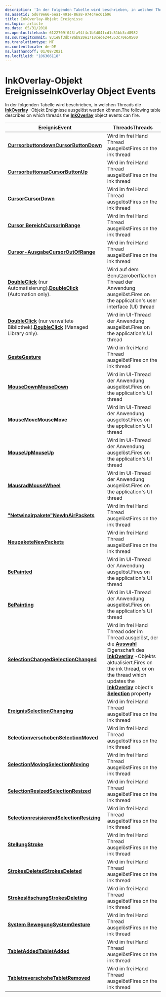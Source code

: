 ```yaml
---
description: 'In der folgenden Tabelle wird beschrieben, in welchen Threads die InkOverlay-Objekt Ereignisse ausgelöst werden können. Eventthreadscursorbuttondowntriggers auf dem Ink threadcurrsorbuttonupfires auf dem Ink threadcurrsordowntriggers auf dem Ink threadcurrsorinrangetriggers auf dem Ink threadcurrsoroutfrangetriggers auf dem Ink threaddoubleclick (nur Automation). Wird in der Benutzeroberfläche der Anwendung (UI) threaddoubleclick (nur verwaltete Bibliothek) ausgelöst. Wird in der Benutzeroberfläche threadgesturetriggers der Anwendung auf dem Ink threadmousedowntriggers auf der UI threadmousemuveauslöst der Anwendung auf der UI threadmouseuptriggers der Anwendung auf der Benutzeroberfläche threadmousewheeltriggers der Anwendung ausgelöst. die UI threadnetwinairpacketauslöst auf dem Ink threadnewpackettriggers auf dem Ink threadbacintedauslöst auf der UI threadpaintingtriggers der Anwendung auf der Benutzeroberfläche threadselectionchangedtriggers der Anwendung auf dem frei Hand Thread. oder in dem Thread, der die Auswahl propertyselectionchangingtriggers des InkOverlay-Objekts auf der frei Hand threadselectionmuvedtriggers auf der frei Hand threadselectionreport Settings auf dem Ink threadselectionresizedauslöst auf dem Ink threadselectionresizingauslöst on The Ink threadstroketriggers on the Ink threadstrokesdeletedtriggers on the Ink threadstrokesdeletingtriggers on the Ink threadsystemgesturetriggers on the Ink threadtabletaddedfires on the Ink threadtabletremuvedtriggers on the Ink Thread. '
ms.assetid: 5d679e66-6ea1-491e-86a8-974c4ec61b96
title: InkOverlay-Objekt Ereignisse
ms.topic: article
ms.date: 05/31/2018
ms.openlocfilehash: 6122709f043fa94f4c1b3d04fcd1c51bb3cd8982
ms.sourcegitcommit: 831e8f3db78ab820e1710cede244553c70e50500
ms.translationtype: MT
ms.contentlocale: de-DE
ms.lasthandoff: 01/08/2021
ms.locfileid: "106366118"
---
```

# <a name="inkoverlay-object-events"></a><span data-ttu-id="2184d-103">InkOverlay-Objekt Ereignisse</span><span class="sxs-lookup"><span data-stu-id="2184d-103">InkOverlay Object Events</span></span>

<span data-ttu-id="2184d-104">In der folgenden Tabelle wird beschrieben, in welchen Threads die [**InkOverlay**](inkoverlay-class.md) -Objekt Ereignisse ausgelöst werden können.</span><span class="sxs-lookup"><span data-stu-id="2184d-104">The following table describes on which threads the [**InkOverlay**](inkoverlay-class.md) object events can fire.</span></span>



| <span data-ttu-id="2184d-105">Ereignis</span><span class="sxs-lookup"><span data-stu-id="2184d-105">Event</span></span>                                                                             | <span data-ttu-id="2184d-106">Threads</span><span class="sxs-lookup"><span data-stu-id="2184d-106">Threads</span></span>                                                                                                                                                                   |
|-----------------------------------------------------------------------------------|---------------------------------------------------------------------------------------------------------------------------------------------------------------------------|
| [<span data-ttu-id="2184d-107">**Currsorbuttondown**</span><span class="sxs-lookup"><span data-stu-id="2184d-107">**CursorButtonDown**</span></span>](inkoverlay-cursorbuttondown.md)                           | <span data-ttu-id="2184d-108">Wird im frei Hand Thread ausgelöst</span><span class="sxs-lookup"><span data-stu-id="2184d-108">Fires on the ink thread</span></span><br/>                                                                                                                                        |
| [<span data-ttu-id="2184d-109">**Currsorbuttonup**</span><span class="sxs-lookup"><span data-stu-id="2184d-109">**CursorButtonUp**</span></span>](inkoverlay-cursorbuttonup.md)                               | <span data-ttu-id="2184d-110">Wird im frei Hand Thread ausgelöst</span><span class="sxs-lookup"><span data-stu-id="2184d-110">Fires on the ink thread</span></span><br/>                                                                                                                                        |
| [<span data-ttu-id="2184d-111">**Cursor**</span><span class="sxs-lookup"><span data-stu-id="2184d-111">**CursorDown**</span></span>](inkoverlay-cursordown.md)                                       | <span data-ttu-id="2184d-112">Wird im frei Hand Thread ausgelöst</span><span class="sxs-lookup"><span data-stu-id="2184d-112">Fires on the ink thread</span></span><br/>                                                                                                                                        |
| [<span data-ttu-id="2184d-113">**Cursor Bereich**</span><span class="sxs-lookup"><span data-stu-id="2184d-113">**CursorInRange**</span></span>](inkoverlay-cursorinrange.md)                                 | <span data-ttu-id="2184d-114">Wird im frei Hand Thread ausgelöst</span><span class="sxs-lookup"><span data-stu-id="2184d-114">Fires on the ink thread</span></span><br/>                                                                                                                                        |
| [<span data-ttu-id="2184d-115">**Cursor-Ausgabe**</span><span class="sxs-lookup"><span data-stu-id="2184d-115">**CursorOutOfRange**</span></span>](inkoverlay-cursoroutofrange.md)                           | <span data-ttu-id="2184d-116">Wird im frei Hand Thread ausgelöst</span><span class="sxs-lookup"><span data-stu-id="2184d-116">Fires on the ink thread</span></span><br/>                                                                                                                                        |
| <span data-ttu-id="2184d-117">[**DoubleClick**](inkoverlay-doubleclick.md) (nur Automatisierung).</span><span class="sxs-lookup"><span data-stu-id="2184d-117">[**DoubleClick**](inkoverlay-doubleclick.md) (Automation only).</span></span>                  | <span data-ttu-id="2184d-118">Wird auf dem Benutzeroberflächen Thread der Anwendung ausgelöst.</span><span class="sxs-lookup"><span data-stu-id="2184d-118">Fires on the application's user interface (UI) thread</span></span><br/>                                                                                                          |
| <span data-ttu-id="2184d-119">[**DoubleClick**](/previous-versions/ms567634(v=vs.100)) (nur verwaltete Bibliothek).</span><span class="sxs-lookup"><span data-stu-id="2184d-119">[**DoubleClick**](/previous-versions/ms567634(v=vs.100)) (Managed Library only).</span></span> | <span data-ttu-id="2184d-120">Wird im UI-Thread der Anwendung ausgelöst.</span><span class="sxs-lookup"><span data-stu-id="2184d-120">Fires on the application's UI thread</span></span><br/>                                                                                                                           |
| [<span data-ttu-id="2184d-121">**Geste**</span><span class="sxs-lookup"><span data-stu-id="2184d-121">**Gesture**</span></span>](inkoverlay-gesture.md)                                             | <span data-ttu-id="2184d-122">Wird im frei Hand Thread ausgelöst</span><span class="sxs-lookup"><span data-stu-id="2184d-122">Fires on the ink thread</span></span><br/>                                                                                                                                        |
| [<span data-ttu-id="2184d-123">**MouseDown**</span><span class="sxs-lookup"><span data-stu-id="2184d-123">**MouseDown**</span></span>](inkoverlay-mousedown.md)                                         | <span data-ttu-id="2184d-124">Wird im UI-Thread der Anwendung ausgelöst.</span><span class="sxs-lookup"><span data-stu-id="2184d-124">Fires on the application's UI thread</span></span><br/>                                                                                                                           |
| [<span data-ttu-id="2184d-125">**MouseMove**</span><span class="sxs-lookup"><span data-stu-id="2184d-125">**MouseMove**</span></span>](inkoverlay-mousemove.md)                                         | <span data-ttu-id="2184d-126">Wird im UI-Thread der Anwendung ausgelöst.</span><span class="sxs-lookup"><span data-stu-id="2184d-126">Fires on the application's UI thread</span></span><br/>                                                                                                                           |
| [<span data-ttu-id="2184d-127">**MouseUp**</span><span class="sxs-lookup"><span data-stu-id="2184d-127">**MouseUp**</span></span>](inkoverlay-mouseup.md)                                             | <span data-ttu-id="2184d-128">Wird im UI-Thread der Anwendung ausgelöst.</span><span class="sxs-lookup"><span data-stu-id="2184d-128">Fires on the application's UI thread</span></span><br/>                                                                                                                           |
| [<span data-ttu-id="2184d-129">**Mausrad**</span><span class="sxs-lookup"><span data-stu-id="2184d-129">**MouseWheel**</span></span>](inkoverlay-mousewheel.md)                                       | <span data-ttu-id="2184d-130">Wird im UI-Thread der Anwendung ausgelöst.</span><span class="sxs-lookup"><span data-stu-id="2184d-130">Fires on the application's UI thread</span></span><br/>                                                                                                                           |
| [<span data-ttu-id="2184d-131">**"Netwinairpakete"**</span><span class="sxs-lookup"><span data-stu-id="2184d-131">**NewInAirPackets**</span></span>](inkoverlay-newinairpackets.md)                             | <span data-ttu-id="2184d-132">Wird im frei Hand Thread ausgelöst</span><span class="sxs-lookup"><span data-stu-id="2184d-132">Fires on the ink thread</span></span><br/>                                                                                                                                        |
| [<span data-ttu-id="2184d-133">**Neupakete**</span><span class="sxs-lookup"><span data-stu-id="2184d-133">**NewPackets**</span></span>](inkoverlay-newpackets.md)                                       | <span data-ttu-id="2184d-134">Wird im frei Hand Thread ausgelöst</span><span class="sxs-lookup"><span data-stu-id="2184d-134">Fires on the ink thread</span></span><br/>                                                                                                                                        |
| [<span data-ttu-id="2184d-135">**Be**</span><span class="sxs-lookup"><span data-stu-id="2184d-135">**Painted**</span></span>](inkoverlay-painted.md)                                             | <span data-ttu-id="2184d-136">Wird im UI-Thread der Anwendung ausgelöst.</span><span class="sxs-lookup"><span data-stu-id="2184d-136">Fires on the application's UI thread</span></span><br/>                                                                                                                           |
| [<span data-ttu-id="2184d-137">**Be**</span><span class="sxs-lookup"><span data-stu-id="2184d-137">**Painting**</span></span>](inkoverlay-painting.md)                                           | <span data-ttu-id="2184d-138">Wird im UI-Thread der Anwendung ausgelöst.</span><span class="sxs-lookup"><span data-stu-id="2184d-138">Fires on the application's UI thread</span></span><br/>                                                                                                                           |
| [<span data-ttu-id="2184d-139">**SelectionChanged**</span><span class="sxs-lookup"><span data-stu-id="2184d-139">**SelectionChanged**</span></span>](inkoverlay-selectionchanged.md)                           | <span data-ttu-id="2184d-140">Wird im frei Hand Thread oder im Thread ausgelöst, der die [**Auswahl**](/windows/desktop/api/msinkaut/nf-msinkaut-iinkoverlay-get_selection) Eigenschaft des [**InkOverlay**](inkoverlay-class.md) -Objekts aktualisiert.</span><span class="sxs-lookup"><span data-stu-id="2184d-140">Fires on the ink thread, or on the thread which updates the [**InkOverlay**](inkoverlay-class.md) object's [**Selection**](/windows/desktop/api/msinkaut/nf-msinkaut-iinkoverlay-get_selection) property</span></span><br/> |
| [<span data-ttu-id="2184d-141">**Ereignis**</span><span class="sxs-lookup"><span data-stu-id="2184d-141">**SelectionChanging**</span></span>](inkoverlay-selectionchanging.md)                         | <span data-ttu-id="2184d-142">Wird im frei Hand Thread ausgelöst</span><span class="sxs-lookup"><span data-stu-id="2184d-142">Fires on the ink thread</span></span><br/>                                                                                                                                        |
| [<span data-ttu-id="2184d-143">**Selectionverschoben**</span><span class="sxs-lookup"><span data-stu-id="2184d-143">**SelectionMoved**</span></span>](inkoverlay-selectionmoved.md)                               | <span data-ttu-id="2184d-144">Wird im frei Hand Thread ausgelöst</span><span class="sxs-lookup"><span data-stu-id="2184d-144">Fires on the ink thread</span></span><br/>                                                                                                                                        |
| [<span data-ttu-id="2184d-145">**SelectionMoving**</span><span class="sxs-lookup"><span data-stu-id="2184d-145">**SelectionMoving**</span></span>](inkoverlay-selectionmoving.md)                             | <span data-ttu-id="2184d-146">Wird im frei Hand Thread ausgelöst</span><span class="sxs-lookup"><span data-stu-id="2184d-146">Fires on the ink thread</span></span><br/>                                                                                                                                        |
| [<span data-ttu-id="2184d-147">**SelectionResized**</span><span class="sxs-lookup"><span data-stu-id="2184d-147">**SelectionResized**</span></span>](inkoverlay-selectionresized.md)                           | <span data-ttu-id="2184d-148">Wird im frei Hand Thread ausgelöst</span><span class="sxs-lookup"><span data-stu-id="2184d-148">Fires on the ink thread</span></span><br/>                                                                                                                                        |
| [<span data-ttu-id="2184d-149">**Selectionresisierend**</span><span class="sxs-lookup"><span data-stu-id="2184d-149">**SelectionResizing**</span></span>](inkoverlay-selectionresizing.md)                         | <span data-ttu-id="2184d-150">Wird im frei Hand Thread ausgelöst</span><span class="sxs-lookup"><span data-stu-id="2184d-150">Fires on the ink thread</span></span><br/>                                                                                                                                        |
| [<span data-ttu-id="2184d-151">**Stellung**</span><span class="sxs-lookup"><span data-stu-id="2184d-151">**Stroke**</span></span>](inkoverlay-stroke.md)                                               | <span data-ttu-id="2184d-152">Wird im frei Hand Thread ausgelöst</span><span class="sxs-lookup"><span data-stu-id="2184d-152">Fires on the ink thread</span></span><br/>                                                                                                                                        |
| [<span data-ttu-id="2184d-153">**StrokesDeleted**</span><span class="sxs-lookup"><span data-stu-id="2184d-153">**StrokesDeleted**</span></span>](inkoverlay-strokesdeleted.md)                               | <span data-ttu-id="2184d-154">Wird im frei Hand Thread ausgelöst</span><span class="sxs-lookup"><span data-stu-id="2184d-154">Fires on the ink thread</span></span><br/>                                                                                                                                        |
| [<span data-ttu-id="2184d-155">**Strokeslöschung**</span><span class="sxs-lookup"><span data-stu-id="2184d-155">**StrokesDeleting**</span></span>](inkoverlay-strokesdeleting.md)                             | <span data-ttu-id="2184d-156">Wird im frei Hand Thread ausgelöst</span><span class="sxs-lookup"><span data-stu-id="2184d-156">Fires on the ink thread</span></span><br/>                                                                                                                                        |
| [<span data-ttu-id="2184d-157">**System Bewegung**</span><span class="sxs-lookup"><span data-stu-id="2184d-157">**SystemGesture**</span></span>](inkoverlay-systemgesture.md)                                 | <span data-ttu-id="2184d-158">Wird im frei Hand Thread ausgelöst</span><span class="sxs-lookup"><span data-stu-id="2184d-158">Fires on the ink thread</span></span><br/>                                                                                                                                        |
| [<span data-ttu-id="2184d-159">**TabletAdded**</span><span class="sxs-lookup"><span data-stu-id="2184d-159">**TabletAdded**</span></span>](inkoverlay-tabletadded.md)                                     | <span data-ttu-id="2184d-160">Wird im frei Hand Thread ausgelöst</span><span class="sxs-lookup"><span data-stu-id="2184d-160">Fires on the ink thread</span></span><br/>                                                                                                                                        |
| [<span data-ttu-id="2184d-161">**Tabletreverschohe**</span><span class="sxs-lookup"><span data-stu-id="2184d-161">**TabletRemoved**</span></span>](inkoverlay-tabletremoved.md)                                 | <span data-ttu-id="2184d-162">Wird im frei Hand Thread ausgelöst</span><span class="sxs-lookup"><span data-stu-id="2184d-162">Fires on the ink thread</span></span><br/>                                                                                                                                        |



 

 

